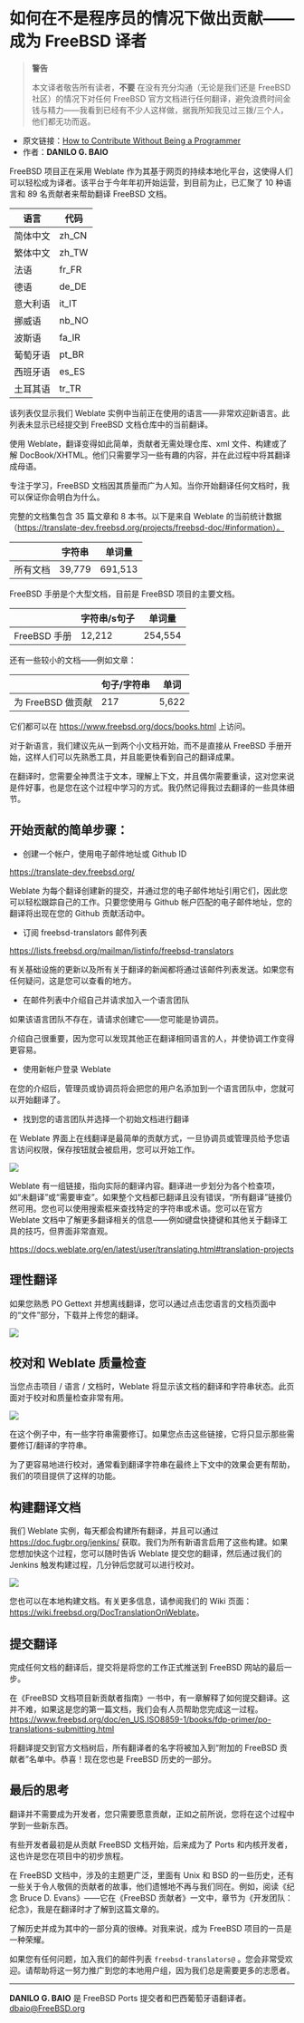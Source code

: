 # 如何在不是程序员的情况下做出贡献——成为 FreeBSD 译者

>**警告**
>
>本文译者敬告所有读者，**不要** 在没有充分沟通（无论是我们还是 FreeBSD 社区）的情况下对任何 FreeBSD 官方文档进行任何翻译，避免浪费时间金钱与精力——我看到已经有不少人这样做，据我所知我见过三拨/三个人，他们都无功而返。

- 原文链接：[How to Contribute Without Being a Programmer](https://freebsdfoundation.org/wp-content/uploads/2020/11/FreeBSD-Translator.pdf)
- 作者：**DANILO G. BAIO**

FreeBSD 项目正在采用 Weblate 作为其基于网页的持续本地化平台，这使得人们可以轻松成为译者。该平台于今年年初开始运营，到目前为止，已汇聚了 10 种语言和 89 名贡献者来帮助翻译 FreeBSD 文档。

| 语言           | 代码   |
|----------------|--------|
| 简体中文       | zh_CN  |
| 繁体中文       | zh_TW  |
| 法语           | fr_FR  |
| 德语           | de_DE  |
| 意大利语       | it_IT  |
| 挪威语         | nb_NO  |
| 波斯语         | fa_IR  |
| 葡萄牙语       | pt_BR  |
| 西班牙语       | es_ES  |
| 土耳其语       | tr_TR  |

该列表仅显示我们 Weblate 实例中当前正在使用的语言——非常欢迎新语言。此列表未显示已经提交到 FreeBSD 文档仓库中的当前翻译。

使用 Weblate，翻译变得如此简单，贡献者无需处理仓库、xml 文件、构建或了解 DocBook/XHTML。他们只需要学习一些有趣的内容，并在此过程中将其翻译成母语。

专注于学习，FreeBSD 文档因其质量而广为人知。当你开始翻译任何文档时，我可以保证你会明白为什么。

完整的文档集包含 35 篇文章和 8 本书。以下是来自 Weblate 的当前统计数据（https://translate-dev.freebsd.org/projects/freebsd-doc/#information）。


|                     | 字符串 | 单词量    |
|---------------------|---------|----------|
| 所有文档      | 39,779  | 691,513  |

FreeBSD 手册是个大型文档，目前是 FreeBSD 项目的主要文档。

|                       | 字符串/s句子 | 单词量  |
|-----------------------|-------------------|----------|
| FreeBSD 手册     | 12,212            | 254,554  |


还有一些较小的文档——例如文章：

|                         | 句子/字符串          | 单词   |
|-------------------------|-------------------|-------|
| 为 FreeBSD 做贡献            | 217               | 5,622 |

它们都可以在 https://www.freebsd.org/docs/books.html 上访问。

对于新语言，我们建议先从一到两个小文档开始，而不是直接从 FreeBSD 手册开始，这样人们可以先熟悉工具，并且能更快看到自己的翻译成果。

在翻译时，您需要全神贯注于文本，理解上下文，并且偶尔需要重读，这对您来说是件好事，也是您在这个过程中学习的方式。我仍然记得我过去翻译的一些具体细节。

## 开始贡献的简单步骤：

* 创建一个帐户，使用电子邮件地址或 Github ID

<https://translate-dev.freebsd.org/>

Weblate 为每个翻译创建新的提交，并通过您的电子邮件地址引用它们，因此您可以轻松跟踪自己的工作。只要您使用与 Github 帐户匹配的电子邮件地址，您的翻译将出现在您的 Github 贡献活动中。

* 订阅 freebsd-translators 邮件列表

<https://lists.freebsd.org/mailman/listinfo/freebsd-translators>

有关基础设施的更新以及所有关于翻译的新闻都将通过该邮件列表发送。如果您有任何疑问，这是您可以查看的地方。

* 在邮件列表中介绍自己并请求加入一个语言团队

如果该语言团队不存在，请请求创建它——您可能是协调员。

介绍自己很重要，因为您可以发现其他正在翻译相同语言的人，并使协调工作变得更容易。

* 使用新帐户登录 Weblate

在您的介绍后，管理员或协调员将会把您的用户名添加到一个语言团队中，您就可以开始翻译了。

* 找到您的语言团队并选择一个初始文档进行翻译

在 Weblate 界面上在线翻译是最简单的贡献方式，一旦协调员或管理员给予您语言访问权限，保存按钮就会被启用，您可以开始工作。

![](https://github.com/user-attachments/assets/99745e61-ec16-43d3-9725-9a96d3dd34c2)


Weblate 有一组链接，指向实际的翻译内容。翻译进一步划分为各个检查项，如“未翻译”或“需要审查”。如果整个文档都已翻译且没有错误，“所有翻译”链接仍然可用。您也可以使用搜索框来查找特定的字符串或术语。您可以在官方 Weblate 文档中了解更多翻译相关的信息——例如键盘快捷键和其他关于翻译工具的技巧，但界面非常直观。

<https://docs.weblate.org/en/latest/user/translating.html#translation-projects>

## 理性翻译

如果您熟悉 PO Gettext 并想离线翻译，您可以通过点击您语言的文档页面中的“文件”部分，下载并上传您的翻译。

![](https://github.com/user-attachments/assets/2efd5e3f-0339-4f8a-aad4-e06e396243cd)

## 校对和 Weblate 质量检查

当您点击项目 / 语言 / 文档时，Weblate 将显示该文档的翻译和字符串状态。此页面对于校对和质量检查非常有用。


![](https://github.com/user-attachments/assets/701d5ea6-5d63-425d-a9d5-387144be21c9)


在这个例子中，有一些字符串需要修订。如果您点击这些链接，它将只显示那些需要修订/翻译的字符串。

为了更容易地进行校对，通常看到翻译字符串在最终上下文中的效果会更有帮助，我们的项目提供了这样的功能。

## 构建翻译文档

我们 Weblate 实例，每天都会构建所有翻译，并且可以通过 <https://doc.fugbr.org/jenkins/> 获取。我们为所有新语言启用了这些构建。如果您想加快这个过程，您可以随时告诉 Weblate 提交您的翻译，然后通过我们的 Jenkins 触发构建过程，几分钟后您就可以进行校对。

![](https://github.com/user-attachments/assets/424f3ae4-6637-4e58-8fab-9bbb0b6d632e)

您也可以在本地构建文档。有关更多信息，请参阅我们的 Wiki 页面：<https://wiki.freebsd.org/DocTranslationOnWeblate>。

## 提交翻译

完成任何文档的翻译后，提交将是将您的工作正式推送到 FreeBSD 网站的最后一步。

在《FreeBSD 文档项目新贡献者指南》一书中，有一章解释了如何提交翻译。这并不难，如果这是您的第一篇文档，我们会有人员帮助您完成这一过程。 <https://www.freebsd.org/doc/en_US.ISO8859-1/books/fdp-primer/po-translations-submitting.html>

将翻译提交到官方文档树后，所有翻译者的名字将被加入到“附加的 FreeBSD 贡献者”名单中。恭喜！现在您也是 FreeBSD 历史的一部分。

## 最后的思考

翻译并不需要成为开发者，您只需要愿意贡献，正如之前所说，您将在这个过程中学到一些新东西。

有些开发者最初是从贡献 FreeBSD 文档开始，后来成为了 Ports 和内核开发者，这也许是您在项目中的初步旅程。

在 FreeBSD 文档中，涉及的主题更广泛，里面有 Unix 和 BSD 的一些历史，还有一些关于令人敬佩的贡献者的故事，他们遗憾地不再与我们同在。例如，阅读《纪念 Bruce D. Evans》——它在《FreeBSD 贡献者》一文中，章节为《开发团队：纪念》，我是在翻译时才了解到这篇文章的。

了解历史并成为其中的一部分真的很棒。对我来说，成为 FreeBSD 项目的一员是一种荣耀。

如果您有任何问题，加入我们的邮件列表 `freebsd-translators@` 。您会非常受欢迎。请帮助将这一努力推广到您的本地用户组，因为我们总是需要更多的志愿者。

---

**DANILO G. BAIO** 是 FreeBSD Ports 提交者和巴西葡萄牙语翻译者。dbaio@FreeBSD.org
